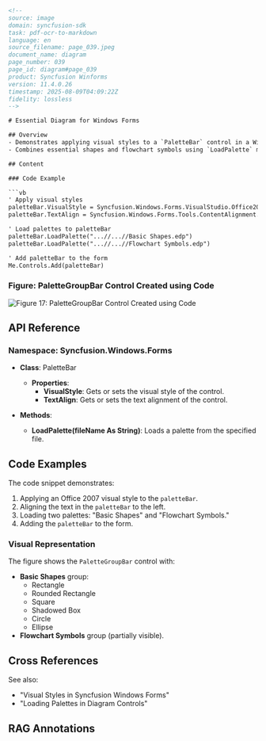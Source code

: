 ```html
<!--
source: image
domain: syncfusion-sdk
task: pdf-ocr-to-markdown
language: en
source_filename: page_039.jpeg
document_name: diagram
page_number: 039
page_id: diagram#page_039
product: Syncfusion Winforms
version: 11.4.0.26
timestamp: 2025-08-09T04:09:22Z
fidelity: lossless
-->

# Essential Diagram for Windows Forms

## Overview
- Demonstrates applying visual styles to a `PaletteBar` control in a Windows Forms application.
- Combines essential shapes and flowchart symbols using `LoadPalette` methods.

## Content

### Code Example

```vb
' Apply visual styles
paletteBar.VisualStyle = Syncfusion.Windows.Forms.VisualStudio.Office2007
paletteBar.TextAlign = Syncfusion.Windows.Forms.Tools.ContentAlignment.Left

' Load palettes to paletteBar
paletteBar.LoadPalette("...//...//Basic Shapes.edp")
paletteBar.LoadPalette("...//...//Flowchart Symbols.edp")

' Add paletteBar to the form
Me.Controls.Add(paletteBar)
```

### Figure: PaletteGroupBar Control Created using Code
![Figure 17: PaletteGroupBar Control Created using Code](https://example.com/path/to/image)

## API Reference

### Namespace: Syncfusion.Windows.Forms
- **Class**: PaletteBar
  - **Properties**:
    - **VisualStyle**: Gets or sets the visual style of the control.
    - **TextAlign**: Gets or sets the text alignment of the control.

- **Methods**:
  - **LoadPalette(fileName As String)**: Loads a palette from the specified file.

## Code Examples
The code snippet demonstrates:
1. Applying an Office 2007 visual style to the `paletteBar`.
2. Aligning the text in the `paletteBar` to the left.
3. Loading two palettes: "Basic Shapes" and "Flowchart Symbols."
4. Adding the `paletteBar` to the form.

### Visual Representation
The figure shows the `PaletteGroupBar` control with:
- **Basic Shapes** group:
  - Rectangle
  - Rounded Rectangle
  - Square
  - Shadowed Box
  - Circle
  - Ellipse
- **Flowchart Symbols** group (partially visible).

## Cross References
See also:
- "Visual Styles in Syncfusion Windows Forms"
- "Loading Palettes in Diagram Controls"

## RAG Annotations
<!-- tags: [diagram, palettebar, windows-forms, visual-styles, palettes] keywords: [Syncfusion, PaletteBar, Windows Forms, visual style, align text, load palette, Basic Shapes, Flowchart Symbols, PaletteGroupBar, Office2007] -->
```
